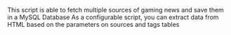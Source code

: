 This script is able to fetch multiple sources of gaming news and save them in a MySQL Database
As a configurable script, you can extract data from HTML based on the parameters on sources and tags tables